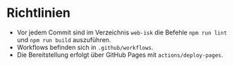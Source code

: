 # Richtlinien

- Vor jedem Commit sind im Verzeichnis `web-isk` die Befehle `npm run lint` und `npm run build` auszuführen.
- Workflows befinden sich in `.github/workflows`.
- Die Bereitstellung erfolgt über GitHub Pages mit `actions/deploy-pages`.
